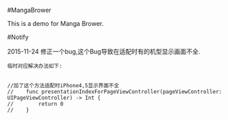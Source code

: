#MangaBrower

This is a demo for Manga Brower.

#Notify

2015-11-24 修正一个bug,这个Bug导致在适配时有的机型显示画面不全.

    临时对应解决办法如下:


    //加了这个方法适配时iPhone4,5显示界面不全
    //    func presentationIndexForPageViewController(pageViewController: UIPageViewController) -> Int {
    //        return 0
    //    } 

